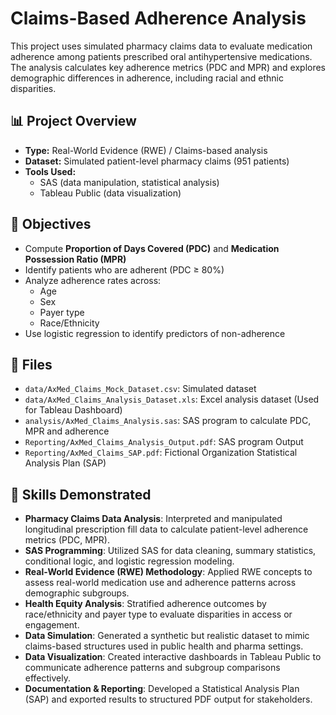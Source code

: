 # Claims-Based Adherence Analysis

This project uses simulated pharmacy claims data to evaluate medication adherence among patients prescribed oral antihypertensive medications. The analysis calculates key adherence metrics (PDC and MPR) and explores demographic differences in adherence, including racial and ethnic disparities.

## 📊 Project Overview

- **Type:** Real-World Evidence (RWE) / Claims-based analysis  
- **Dataset:** Simulated patient-level pharmacy claims (951 patients)  
- **Tools Used:**  
  - SAS (data manipulation, statistical analysis)  
  - Tableau Public (data visualization)  

## 🎯 Objectives

- Compute **Proportion of Days Covered (PDC)** and **Medication Possession Ratio (MPR)**
- Identify patients who are adherent (PDC ≥ 80%)
- Analyze adherence rates across:
  - Age
  - Sex
  - Payer type
  - Race/Ethnicity
- Use logistic regression to identify predictors of non-adherence

## 📁 Files
- `data/AxMed_Claims_Mock_Dataset.csv`: Simulated dataset
- `data/AxMed_Claims_Analysis_Dataset.xls`: Excel analysis dataset (Used for Tableau Dashboard)
- `analysis/AxMed_Claims_Analysis.sas`: SAS program to calculate PDC, MPR and adherence
- `Reporting/AxMed_Claims_Analysis_Output.pdf`: SAS program Output
- `Reporting/AxMed_Claims_SAP.pdf`: Fictional Organization Statistical Analysis Plan (SAP)

## 🧠 Skills Demonstrated

- **Pharmacy Claims Data Analysis**: Interpreted and manipulated longitudinal prescription fill data to calculate patient-level adherence metrics (PDC, MPR).
- **SAS Programming**: Utilized SAS for data cleaning, summary statistics, conditional logic, and logistic regression modeling.
- **Real-World Evidence (RWE) Methodology**: Applied RWE concepts to assess real-world medication use and adherence patterns across demographic subgroups.
- **Health Equity Analysis**: Stratified adherence outcomes by race/ethnicity and payer type to evaluate disparities in access or engagement.
- **Data Simulation**: Generated a synthetic but realistic dataset to mimic claims-based structures used in public health and pharma settings.
- **Data Visualization**: Created interactive dashboards in Tableau Public to communicate adherence patterns and subgroup comparisons effectively.
- **Documentation & Reporting**: Developed a Statistical Analysis Plan (SAP) and exported results to structured PDF output for stakeholders.



